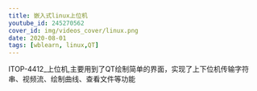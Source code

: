 ```yaml
---
title: 嵌入式linux上位机
youtube_id: 245270562
cover_id: img/videos_cover/linux.png
date: 2020-08-01
tags: [wblearn, linux,QT]
---
```


ITOP-4412_上位机,主要用到了QT绘制简单的界面，实现了上下位机传输字符串、视频流、绘制曲线、查看文件等功能
